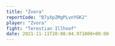 ```yaml
---
title: "Zvora"
reportCode: "B7yXpZMgPLvnYGK2"
player: "Zvora"
fight: "Terestian Illhoof"
date: 2021-11-11T20:08:04.971000+00:00
---
```

